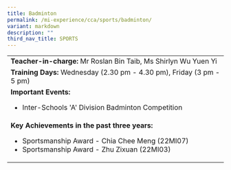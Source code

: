 ```yaml
---
title: Badminton
permalink: /mi-experience/cca/sports/badminton/
variant: markdown
description: ""
third_nav_title: SPORTS
---
```

<table border="0" cellspacing="0" cellpadding="0">
<tbody>
<tr>
<td width="616"><strong>Teacher-in-charge:&nbsp;</strong>Mr Roslan Bin Taib, Ms Shirlyn Wu Yuen Yi</td>
</tr>
<tr>
<td width="616"><strong>Training Days:</strong>&nbsp;Wednesday (2.30 pm - 4.30 pm), Friday (3 pm - 5 pm)</td>
</tr>
<tr>
<td width="616"><strong>Important Events:</strong><br>
<ul>
	<li>Inter-Schools 'A' Division Badminton Competition</li>
</ul>
</td>
</tr>
<tr>
<td width="616"><strong>Key Achievements in the past three years:</strong><br>
<ul>
	<li>Sportsmanship Award - Chia Chee Meng (22MI07)</li>
 <li>Sportsmanship Award - Zhu Zixuan (22MI03)</li>
</ul>
</td>
</tr>
</tbody>
</table>